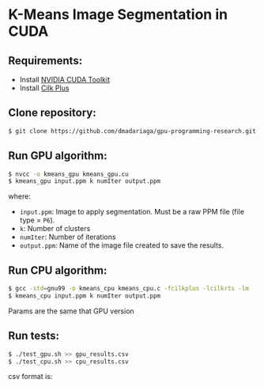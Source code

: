 # K-Means Image Segmentation in CUDA

## Requirements:
- Install [NVIDIA CUDA Toolkit](docs.nvidia.com/cuda/cuda-installation-guide-linux/index.html)
- Install [Cilk Plus](https://www.cilkplus.org/download)

## Clone repository:
```sh
$ git clone https://github.com/dmadariaga/gpu-programming-research.git
```

## Run GPU algorithm:
```sh
$ nvcc -o kmeans_gpu kmeans_gpu.cu
$ kmeans_gpu input.ppm k numIter output.ppm
```
where:
- `input.ppm`: Image to apply segmentation. Must be a raw PPM file (file type = `P6`).
- `k`: Number of clusters
- `numIter`: Number of iterations
- `output.ppm`: Name of the image file created to save the results.

## Run CPU algorithm:
```sh
$ gcc -std=gnu99 -o kmeans_cpu kmeans_cpu.c -fcilkplus -lcilkrts -lm
$ kmeans_cpu input.ppm k numIter output.ppm
```
Params are the same that GPU version

## Run tests:
```sh
$ ./test_gpu.sh >> gpu_results.csv
$ ./test_cpu.sh >> cpu_results.csv
```
csv format is:
